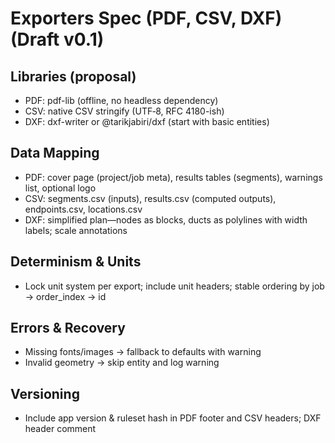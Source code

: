 # Exporters Spec (PDF, CSV, DXF) (Draft v0.1)

## Libraries (proposal)
- PDF: pdf-lib (offline, no headless dependency)
- CSV: native CSV stringify (UTF‑8, RFC 4180-ish)
- DXF: dxf-writer or @tarikjabiri/dxf (start with basic entities)

## Data Mapping
- PDF: cover page (project/job meta), results tables (segments), warnings list, optional logo
- CSV: segments.csv (inputs), results.csv (computed outputs), endpoints.csv, locations.csv
- DXF: simplified plan—nodes as blocks, ducts as polylines with width labels; scale annotations

## Determinism & Units
- Lock unit system per export; include unit headers; stable ordering by job → order_index → id

## Errors & Recovery
- Missing fonts/images → fallback to defaults with warning
- Invalid geometry → skip entity and log warning

## Versioning
- Include app version & ruleset hash in PDF footer and CSV headers; DXF header comment

